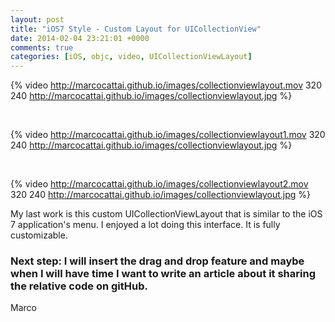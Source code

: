 ```yaml
---
layout: post
title: "iOS7 Style - Custom Layout for UICollectionView"
date: 2014-02-04 23:21:01 +0000
comments: true
categories: [iOS, objc, video, UICollectionViewLayout]
---
```


{% video http://marcocattai.github.io/images/collectionviewlayout.mov 320 240 http://marcocattai.github.io/images/collectionviewlayout.jpg %}

<br>

{% video http://marcocattai.github.io/images/collectionviewlayout1.mov 320 240 http://marcocattai.github.io/images/collectionviewlayout.jpg %}

<br>

{% video http://marcocattai.github.io/images/collectionviewlayout2.mov 320 240 http://marcocattai.github.io/images/collectionviewlayout.jpg %}

My last work is this custom UICollectionViewLayout that is similar to the iOS 7 application's menu. I enjoyed a lot doing this interface. It is fully customizable.

<h3>
Next step: I will insert the drag and drop feature and maybe when I will have time I want to write an article about it sharing the relative code on gitHub. 
</h3>

Marco